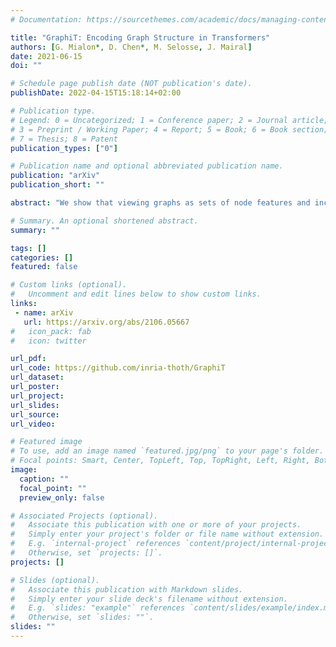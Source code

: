 ```yaml
---
# Documentation: https://sourcethemes.com/academic/docs/managing-content/

title: "GraphiT: Encoding Graph Structure in Transformers"
authors: [G. Mialon*, D. Chen*, M. Selosse, J. Mairal]
date: 2021-06-15
doi: ""

# Schedule page publish date (NOT publication's date).
publishDate: 2022-04-15T15:18:14+02:00

# Publication type.
# Legend: 0 = Uncategorized; 1 = Conference paper; 2 = Journal article;
# 3 = Preprint / Working Paper; 4 = Report; 5 = Book; 6 = Book section;
# 7 = Thesis; 8 = Patent
publication_types: ["0"]

# Publication name and optional abbreviated publication name.
publication: "arXiv"
publication_short: ""

abstract: "We show that viewing graphs as sets of node features and incorporating structural and positional information into a transformer architecture is able to outperform representations learned with classical graph neural networks (GNNs). Our model, GraphiT, encodes such information by (i) leveraging relative positional encoding strategies in self-attention scores based on positive definite kernels on graphs, and (ii) enumerating and encoding local sub-structures such as paths of short length. We thoroughly evaluate these two ideas on many classification and regression tasks, demonstrating the effectiveness of each of them independently, as well as their combination. In addition to performing well on standard benchmarks, our model also admits natural visualization mechanisms for interpreting graph motifs explaining the predictions, making it a potentially strong candidate for scientific applications where interpretation is important."

# Summary. An optional shortened abstract.
summary: ""

tags: []
categories: []
featured: false

# Custom links (optional).
#   Uncomment and edit lines below to show custom links.
links:
 - name: arXiv 
   url: https://arxiv.org/abs/2106.05667 
#   icon_pack: fab
#   icon: twitter

url_pdf:
url_code: https://github.com/inria-thoth/GraphiT
url_dataset:
url_poster:
url_project:
url_slides:
url_source:
url_video:

# Featured image
# To use, add an image named `featured.jpg/png` to your page's folder. 
# Focal points: Smart, Center, TopLeft, Top, TopRight, Left, Right, BottomLeft, Bottom, BottomRight.
image:
  caption: ""
  focal_point: ""
  preview_only: false

# Associated Projects (optional).
#   Associate this publication with one or more of your projects.
#   Simply enter your project's folder or file name without extension.
#   E.g. `internal-project` references `content/project/internal-project/index.md`.
#   Otherwise, set `projects: []`.
projects: []

# Slides (optional).
#   Associate this publication with Markdown slides.
#   Simply enter your slide deck's filename without extension.
#   E.g. `slides: "example"` references `content/slides/example/index.md`.
#   Otherwise, set `slides: ""`.
slides: ""
---
```

